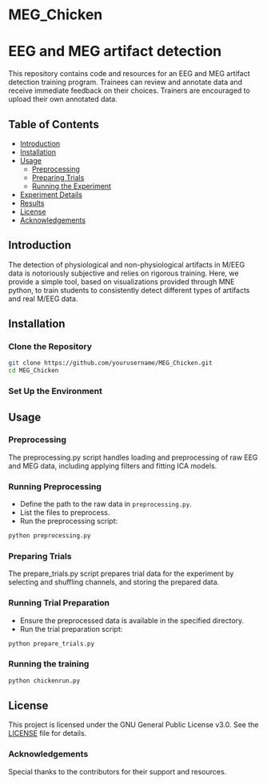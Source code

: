 # MEG_Chicken

# EEG and MEG artifact detection

This repository contains code and resources for an EEG and MEG artifact detection training program. Trainees can review and annotate data and receive immediate feedback on their choices. Trainers are encouraged to upload their own annotated data.

## Table of Contents

- [Introduction](#introduction)
- [Installation](#installation)
- [Usage](#usage)
  - [Preprocessing](#preprocessing)
  - [Preparing Trials](#preparing-trials)
  - [Running the Experiment](#running-the-experiment)
- [Experiment Details](#experiment-details)
- [Results](#results)
- [License](#license)
- [Acknowledgements](#acknowledgements)

## Introduction

The detection of physiological and non-physiological artifacts in M/EEG data is notoriously subjective and relies on rigorous training. Here, we provide a simple tool, based on visualizations provided through MNE python, to train students to consistently detect different types of artifacts and real M/EEG data.
## Installation

### Clone the Repository

```bash
git clone https://github.com/yourusername/MEG_Chicken.git
cd MEG_Chicken
```

### Set Up the Environment

## Usage

### Preprocessing
The preprocessing.py script handles loading and preprocessing of raw EEG and MEG data, including applying filters and fitting ICA models.

### Running Preprocessing

- Define the path to the raw data in `preprocessing.py`.
- List the files to preprocess.
- Run the preprocessing script:
```bash
python preprocessing.py
```

### Preparing Trials
The prepare_trials.py script prepares trial data for the experiment by selecting and shuffling channels, and storing the prepared data.

### Running Trial Preparation

- Ensure the preprocessed data is available in the specified directory.
- Run the trial preparation script:

```bash
python prepare_trials.py
```
### Running the training
```bash
python chickenrun.py
```


## License

This project is licensed under the GNU General Public License v3.0. See the [LICENSE](LICENSE) file for details.

### Acknowledgements

Special thanks to the contributors for their support and resources.

